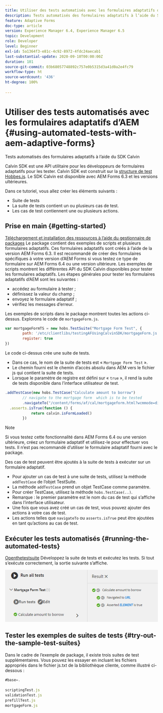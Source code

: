 ```yaml
---
title: Utiliser des tests automatisés avec les formulaires adaptatifs d’AEM
description: Tests automatisés des formulaires adaptatifs à l’aide du SDK Calvin
feature: Adaptive Forms
doc-type: article
version: Experience Manager 6.4, Experience Manager 6.5
topic: Development
role: Developer
level: Beginner
exl-id: 5a1364f3-e81c-4c92-8972-4fdc24aecab1
last-substantial-update: 2020-09-10T00:00:00Z
duration: 101
source-git-commit: 03b68057748892c757e0b5315d3a41d0a2e4fc79
workflow-type: ht
source-wordcount: '436'
ht-degree: 100%

---
```


# Utiliser des tests automatisés avec les formulaires adaptatifs d’AEM {#using-automated-tests-with-aem-adaptive-forms}

Tests automatisés des formulaires adaptatifs à l’aide du SDK Calvin

Calvin SDK est une API utilitaire pour les développeurs de formulaires adaptatifs pour les tester. Calvin SDK est construit sur la [structure de test Hobbes.js](https://experienceleague.adobe.com/docs/experience-manager-release-information/aem-release-updates/previous-updates/aem-previous-versions.html?lang=fr). Le SDK Calvin est disponible avec AEM Forms 6.3 et les versions ultérieures.

Dans ce tutoriel, vous allez créer les éléments suivants :

* Suite de tests
* La suite de tests contient un ou plusieurs cas de test.
* Les cas de test contiennent une ou plusieurs actions.

## Prise en main {#getting-started}

[Téléchargement et installation des ressources à l’aide du gestionnaire de packages](assets/testingadaptiveformsusingcalvinsdk1.zip) Le package contient des exemples de scripts et plusieurs formulaires adaptatifs. Ces formulaires adaptatifs sont créés à l’aide de la version AEM Forms 6.3. Il est recommandé de créer des formulaires spécifiques à votre version d’AEM Forms si vous testez ce type de formulaire sur AEM Forms 6.4 ou une version ultérieure. Les exemples de scripts montrent les différentes API du SDK Calvin disponibles pour tester les formulaires adaptatifs. Les étapes générales pour tester les formulaires adaptatifs d’AEM sont les suivantes :

* accédez au formulaire à tester ;
* définissez la valeur du champ ;
* envoyez le formulaire adaptatif ;
* vérifiez les messages d’erreur.

Les exemples de scripts dans le package montrent toutes les actions ci-dessus.
Explorons le code de `mortgageForm.js`.

```javascript
var mortgageFormTS = new hobs.TestSuite("Mortgage Form Test", {
        path: '/etc/clientlibs/testingAFUsingCalvinSDK/mortgageForm.js',
        register: true
})
```

Le code ci-dessus crée une suite de tests.

* Dans ce cas, le nom de la suite de tests est « `Mortgage Form Test` ».
* Le chemin fourni est le chemin d’accès absolu dans AEM vers le fichier js qui contient la suite de tests.
* Lorsque le paramètre de registre est défini sur « `true` », il rend la suite de tests disponible dans l’interface utilisateur de test.

```javascript
.addTestCase(new hobs.TestCase("Calculate amount to borrow")
        // navigate to the mortgage form  which is to be tested
        .navigateTo("/content/forms/af/cal/mortgageform.html?wcmmode=disabled")
  .asserts.isTrue(function () {
            return calvin.isFormLoaded()
        })
```

>[!NOTE]
>
>Si vous testez cette fonctionnalité dans AEM Forms 6.4 ou une version ultérieure, créez un formulaire adaptatif et utilisez-le pour effectuer vos tests. Il n’est pas recommandé d’utiliser le formulaire adaptatif fourni avec le package.

Des cas de test peuvent être ajoutés à la suite de tests à exécuter sur un formulaire adaptatif.

* Pour ajouter un cas de test à une suite de tests, utilisez la méthode `addTestCase` de l’objet TestSuite.
* La méthode `addTestCase` prend un objet TestCase comme paramètre.
* Pour créer TestCase, utilisez la méthode `hobs.TestCase(..)`.
* Remarque : le premier paramètre est le nom du cas de test qui s’affiche dans l’interface utilisateur.
* Une fois que vous avez créé un cas de test, vous pouvez ajouter des actions à votre cas de test.
* Les actions telles que `navigateTo` ou `asserts.isTrue` peut être ajoutées en tant qu’actions au cas de test.

## Exécuter les tests automatisés {#running-the-automated-tests}

[Openthetestsuite](http://localhost:4502/libs/granite/testing/hobbes.html) Développez la suite de tests et exécutez les tests. Si tout s’exécute correctement, la sortie suivante s’affiche.

![calvinsdk](assets/calvinimage.png)

## Tester les exemples de suites de tests {#try-out-the-sample-test-suites}

Dans le cadre de l’exemple de package, il existe trois suites de test supplémentaires. Vous pouvez les essayer en incluant les fichiers appropriés dans le fichier js.txt de la bibliothèque cliente, comme illustré ci-dessous :

```javascript
#base=.

scriptingTest.js
validationTest.js
prefillTest.js
mortgageForm.js
```
